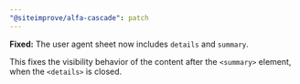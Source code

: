 ```yaml
---
"@siteimprove/alfa-cascade": patch
---
```


**Fixed:** The user agent sheet now includes `details` and `summary`.

This fixes the visibility behavior of the content after the `<summary>` element, when the `<details>` is closed.
